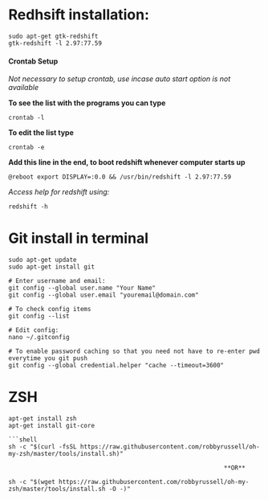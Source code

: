 # Redhsift installation:
```shell
sudo apt-get gtk-redshift
gtk-redshift -l 2.97:77.59
```

#### Crontab Setup

*Not necessary to setup crontab, use incase auto start option is not available*

**To see the list with the programs you can type**
```shell
crontab -l
```

**To edit the list type**
```shell
crontab -e
```

**Add this line in the end, to boot redshift whenever computer starts up**
```shell
@reboot export DISPLAY=:0.0 && /usr/bin/redshift -l 2.97:77.59
```

*Access help for redshift using:*
```shell
redshift -h
```

# Git install in terminal
```shell
sudo apt-get update
sudo apt-get install git

# Enter username and email:
git config --global user.name "Your Name"
git config --global user.email "youremail@domain.com"

# To check config items
git config --list

# Edit config:
nano ~/.gitconfig

# To enable password caching so that you need not have to re-enter pwd everytime you git push
git config --global credential.helper "cache --timeout=3600"

```

# ZSH

```shell
apt-get install zsh
apt-get install git-core

```shell
sh -c "$(curl -fsSL https://raw.githubusercontent.com/robbyrussell/oh-my-zsh/master/tools/install.sh)"
```
																**OR**
```shell
sh -c "$(wget https://raw.githubusercontent.com/robbyrussell/oh-my-zsh/master/tools/install.sh -O -)"
```
